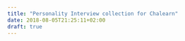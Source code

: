 ```yaml
---
title: "Personality Interview collection for Chalearn"
date: 2018-08-05T21:25:11+02:00
draft: true
---
```

